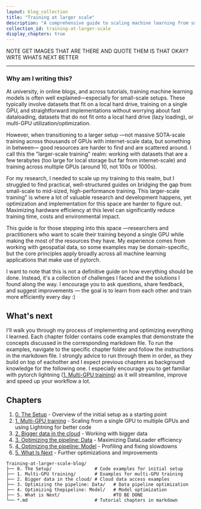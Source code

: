 ```yaml
---
layout: blog_collection
title: "Training at larger scale"
description: "A comprehensive guide to scaling machine learning from small to larger training setups."
collection_id: training-at-larger-scale
display_chapters: true
---
```


NOTE GET IMAGES THAT ARE THERE AND QUOTE THEM IS THAT OKAY?
WRTE WHATS NEXT BETTER

---

### Why am I writing this?

At university, in online blogs, and across tutorials, training machine learning models is often well explained—especially for small-scale setups. These typically involve datasets that fit on a local hard drive, training on a single GPU, and straightforward implementations without worrying about fast dataloading, datasets that do not fit onto a local hard drive (lazy loading), or multi-GPU utilization/optimization.

However, when transitioning to a larger setup —not massive SOTA-scale training across thousands of GPUs with internet-scale data, but something in between— good resources are harder to find and are scattered around. I call this the "larger-scale training" realm: working with datasets that are a few terabytes (too large for local storage but far from internet-scale) and training across multiple GPUs (around 10, not 100s or 1000s).

For my research, I needed to scale up my training to this realm, but I struggled to find practical, well-structured guides on bridging the gap from small-scale to mid-sized, high-performance training. This larger-scale training" is where a lot of valuable research and development happens, yet optimization and implementation for this space are harder to figure out. Maximizing hardware efficiency at this level can significantly reduce training time, costs and environmental impact.

This guide is for those stepping into this space —researchers and practitioners who want to scale their training beyond a single GPU while making the most of the resources they have. My experience comes from working with geospatial data, so some examples may be domain-specific, but the core principles apply broadly across all machine learning applications that make use of pytorch.

I want to note that this is not a definitive guide on how everything should be done. Instead, it's a collection of challenges I faced and the solutions I found along the way. I encourage you to ask questions, share feedback, and suggest improvements — the goal is to learn from each other and train more efficiently every day :)

## What's next

I'll walk you through my process of implementing and optimizing everything I learned. Each chapter folder contains code examples that demonstrate the concepts discussed in the corresponding markdown file. To run the examples, navigate to the specific chapter folder and follow the instructions in the markdown file. I strongly advice to run through them in order, as they build on top of eachother and I expect previous chapters as background knowledge for the following one. I especially encourage you to get familiar with pytorch lightning ([1. Multi-GPU training](1.%20Multi-GPU%20training.md)) as it will streamline, improve and speed up your workflow a lot.

## Chapters

1. [0. The Setup](0.%20The%20Setup.md) - Overview of the initial setup as a starting point
2. [1. Multi-GPU training](1.%20Multi-GPU%20training.md) - Scaling from a single GPU to multiple GPUs and using Lightning for better code
3. [2. Bigger data in the cloud](2.%20Bigger%20data%20in%20the%20cloud.md) - Working with bigger data
4. [3. Optimizing the pipeline: Data](3.%20Optimizing%20the%20pipeline%3A%20Data.md) - Maximizing DataLoader efficiency
5. [4. Optimizing the pipeline: Model](4.%20Optimizing%20the%20pipeline%3A%20Model.md) - Profiling and fixing slowdowns
6. [5. What Is Next](5.%20What%20Is%20Next.md) - Further optimizations and improvements

```
Training-at-larger-scale-blog/
├── 0. The Setup/                # Code examples for initial setup
├── 1. Multi-GPU training/       # Examples for multi-GPU training
├── 2. Bigger data in the cloud/ # Cloud data access examples
├── 3. Optimizing the pipeline: Data/   # Data pipeline optimization
├── 4. Optimizing thepipeline: Model/   # Model optimization
├── 5. What is Next/					#TO BE DONE
└── *.md                         # Tutorial chapters in markdown
```
